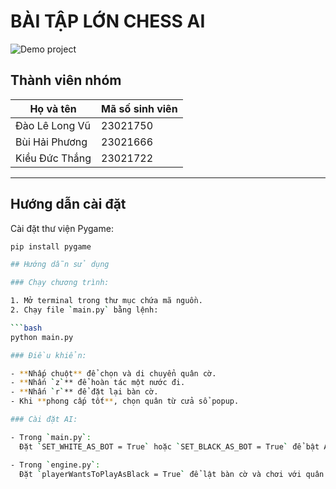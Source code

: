 # BÀI TẬP LỚN CHESS AI
![Demo project](https://i.imgur.com/nwvintW.png)

## Thành viên nhóm

| Họ và tên         | Mã số sinh viên |
|-------------------|-----------------|
| Đào Lê Long Vũ    | 23021750        |
| Bùi Hải Phương    | 23021666        |
| Kiều Đức Thắng    | 23021722        |

---

## Hướng dẫn cài đặt

Cài đặt thư viện Pygame:

```bash
pip install pygame

## Hướng dẫn sử dụng

### Chạy chương trình:

1. Mở terminal trong thư mục chứa mã nguồn.
2. Chạy file `main.py` bằng lệnh:

```bash
python main.py

### Điều khiển:

- **Nhấp chuột** để chọn và di chuyển quân cờ.
- **Nhấn `z`** để hoàn tác một nước đi.
- **Nhấn `r`** để đặt lại bàn cờ.
- Khi **phong cấp tốt**, chọn quân từ cửa sổ popup.

### Cài đặt AI:

- Trong `main.py`:  
  Đặt `SET_WHITE_AS_BOT = True` hoặc `SET_BLACK_AS_BOT = True` để bật AI cho bên trắng hoặc đen.

- Trong `engine.py`:  
  Đặt `playerWantsToPlayAsBlack = True` để lật bàn cờ và chơi với quân đen.

